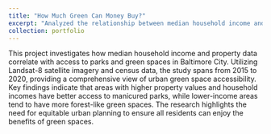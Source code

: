 ```yaml
---
title: "How Much Green Can Money Buy?"
excerpt: "Analyzed the relationship between median household income and access to green spaces in Baltimore City, revealing urban inequalities through spatial data. <br/><img src='/images/7cdd1faa-2963-4e07-b024-462eb519e205.png' width='500' height='300'>"
collection: portfolio
---
```


This project investigates how median household income and property data correlate with access to parks and green spaces in Baltimore City. Utilizing Landsat-8 satellite imagery and census data, the study spans from 2015 to 2020, providing a comprehensive view of urban green space accessibility. Key findings indicate that areas with higher property values and household incomes have better access to manicured parks, while lower-income areas tend to have more forest-like green spaces. The research highlights the need for equitable urban planning to ensure all residents can enjoy the benefits of green spaces. 
